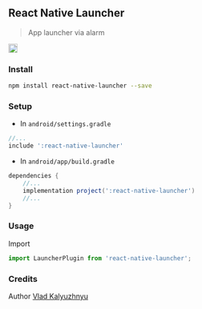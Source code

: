 ## React Native Launcher
> App launcher via alarm

<a href="https://www.npmjs.com/package/react-native-launcher">
  <img src="https://badge.fury.io/js/react-native-launcher.png" height="18" alt="npm version">
</a>

### Install

```bash
npm install react-native-launcher --save
```

### Setup

* In `android/settings.gradle`

```gradle
//...
include ':react-native-launcher'
```

* In `android/app/build.gradle`

```gradle
dependencies {
    //...
    implementation project(':react-native-launcher')
    //...
}
```

### Usage

Import

```typescript
import LauncherPlugin from 'react-native-launcher';
```

### Credits

Author [Vlad Kalyuzhnyu](https://github.com/androidovshchik)
